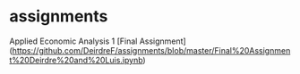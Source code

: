 # assignments
Applied Economic Analysis 1 [Final Assignment] (https://github.com/DeirdreF/assignments/blob/master/Final%20Assignment%20Deirdre%20and%20Luis.ipynb)
